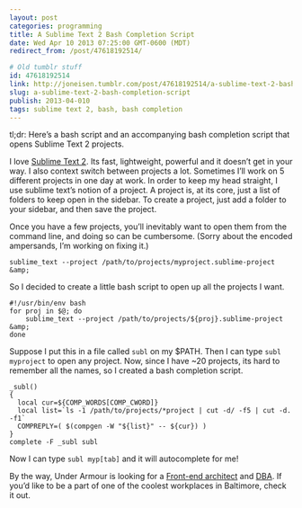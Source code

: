 ```yaml
---
layout: post
categories: programming
title: A Sublime Text 2 Bash Completion Script
date: Wed Apr 10 2013 07:25:00 GMT-0600 (MDT)
redirect_from: /post/47618192514/

# Old tumblr stuff
id: 47618192514
link: http://joneisen.tumblr.com/post/47618192514/a-sublime-text-2-bash-completion-script
slug: a-sublime-text-2-bash-completion-script
publish: 2013-04-010
tags: sublime text 2, bash, bash completion
---
```



tl;dr: Here’s a bash script and an accompanying bash completion script that opens Sublime Text 2 projects.

I love [Sublime Text 2](http://www.sublimetext.com/2). Its fast, lightweight, powerful and it doesn’t get in your way. I also context switch between projects a lot. Sometimes I’ll work on 5 different projects in one day at work. In order to keep my head straight, I use sublime text’s notion of a project. A project is, at its core, just a list of folders to keep open in the sidebar. To create a project, just add a folder to your sidebar, and then save the project.

Once you have a few projects, you’ll inevitably want to open them from the command line, and doing so can be cumbersome. (Sorry about the encoded ampersands, I’m working on fixing it.)

    sublime_text --project /path/to/projects/myproject.sublime-project &amp;

So I decided to create a little bash script to open up all the projects I want.

    #!/usr/bin/env bash
    for proj in $@; do
        sublime_text --project /path/to/projects/${proj}.sublime-project &amp;
    done

Suppose I put this in a file called `subl` on my \$PATH. Then I can type `subl myproject` to open any project. Now, since I have \~20 projects, its hard to remember all the names, so I created a bash completion script.

    _subl()
    {
      local cur=${COMP_WORDS[COMP_CWORD]}
      local list=`ls -1 /path/to/projects/*project | cut -d/ -f5 | cut -d. -f1`
      COMPREPLY=( $(compgen -W "${list}" -- ${cur}) )
    }
    complete -F _subl subl

Now I can type `subl myp[tab]` and it will autocomplete for me!

By the way, Under Armour is looking for a [Front-end architect](https://career8.successfactors.com/career?career_ns=job_listing&company=ua&navBarLevel=JOB_SEARCH&rcm_site_locale=en_US&career_job_req_id=5042&selected_lang=en_US&jobAlertController_jobAlertId=&jobAlertController_jobAlertName=&_s.crb=K%2fpaKqgxk88QlOgkVTaL8KN9ISA%3d) and [DBA](https://career8.successfactors.com/career?career_ns=job_listing&company=ua&navBarLevel=JOB_SEARCH&rcm_site_locale=en_US&career_job_req_id=5022&selected_lang=en_US&jobAlertController_jobAlertId=&jobAlertController_jobAlertName=&_s.crb=K%2fpaKqgxk88QlOgkVTaL8KN9ISA%3d). If you’d like to be a part of one of the coolest workplaces in Baltimore, check it out.
